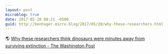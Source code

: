 ```yaml
---
layout: post
microblog: true
date: 2017-05-20 08:21 -0500
guid: http://benhager.micro.blog/2017/05/20/why-these-researchers.html
---
```

🌎 [Why these researchers think dinosaurs were minutes away from surviving extinction - The Washington Post](https://www.washingtonpost.com/news/speaking-of-science/wp/2017/05/18/why-these-researchers-think-dinosaurs-were-minutes-away-from-surviving-extinction/)

